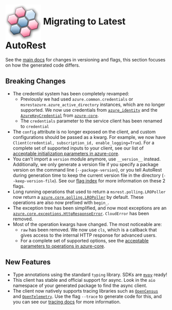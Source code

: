 # <img align="center" src="../images/logo.png">  Migrating to Latest AutoRest

See the [main docs][main_docs] for changes in versioning and flags, this section focuses on how the generated code differs.

## Breaking Changes

* The credential system has been completely revamped:
    - Previously we had used `azure.common.credentials` or `msrestazure.azure_active_directory` instances, which
    are no longer supported. We now use credentials from [`azure_identity`][azure_identity_credentials] and the [`AzureKeyCredential`][azure_key_credential] from
    [`azure-core`][azure_core_library].
    - The `credentials` parameter to the service client has been renamed to `credential`
* The `config` attribute is no longer exposed on the client, and custom configurations should be passed as a kwarg. For example, we now have `Client(credential, subscription_id, enable_logging=True`).
For a complete set of supported inputs to your client, see our list of [acceptable initialization parameters in azure-core][azure_core_init_parameters].
* You can't import a `version` module anymore, use `__version__` instead. Additionally, we only generate a version file if you specify a package version on the command line (`--package-version`), or you
tell AutoRest during generation time to keep the current version file in the directory (`--keep-version-file`). See our [flag index][flag_index] for more information on these 2 flags.
* Long running operations that used to return  a `msrest.polling.LROPoller` now return a [`azure.core.polling.LROPoller`][lro_poller_docs] by default. These operations are also now prefixed with `begin_`.
* The exception tree has been simplified, and now most exceptions are an [`azure.core.exceptions.HttpResponseError`][http_response_error]. `CloudError` has been removed.
* Most of the operation kwargs have changed. The most noticeable are:
    - `raw` has been removed. We now use `cls`, which is a callback that gives access to the internal HTTP response for advanced users.
    - For a complete set of supported options, see the [acceptable parameters to operations in azure-core][azure_core_operation_parameters].

## New Features

* Type annotations using the standard `typing` library. SDKs are [`mypy`][mypy] ready!
* This client has stable and official support for async. Look in the `aio` namespace of your generated package to find the async client.
* The client now natively supports tracing libraries such as [`OpenCensus`][open_census] and [`OpenTelemetry`][open_telemetry]. Use the flag `--trace` to generate
code for this, and you can see our [tracing docs][tracing_docs] for more information.


<!-- LINKS -->
[main_docs]: https://github.com/Azure/autorest/blob/master/docs/migrate/readme.md
[azure_identity_credentials]: https://github.com/Azure/azure-sdk-for-python/tree/master/sdk/identity/azure-identity#credentials
[azure_key_credential]: https://docs.microsoft.com/en-us/python/api/azure-core/azure.core.credentials.azurekeycredential?view=azure-python
[azure_core_library]: https://pypi.org/project/azure-core/
[azure_core_init_parameters]: https://github.com/Azure/azure-sdk-for-python/blob/master/sdk/core/azure-core/CLIENT_LIBRARY_DEVELOPER.md#available-policies
[flag_index]: https://github.com/Azure/autorest/blob/master/docs/generate/flags.md
[lro_poller_docs]: https://docs.microsoft.com/en-us/python/api/azure-core/azure.core.polling.lropoller?view=azure-python
[http_response_error]: https://docs.microsoft.com/en-us/python/api/azure-core/azure.core.exceptions.httpresponseerror?view=azure-python
[azure_core_operation_parameters]: https://github.com/Azure/azure-sdk-for-python/blob/master/sdk/core/azure-core/CLIENT_LIBRARY_DEVELOPER.md#available-policies
[mypy]: https://mypy.readthedocs.io/en/stable/introduction.html
[open_census]: https://opencensus.io/
[open_telemetry]: https://opentelemetry.io/
[tracing_docs]: ../client/tracing.md